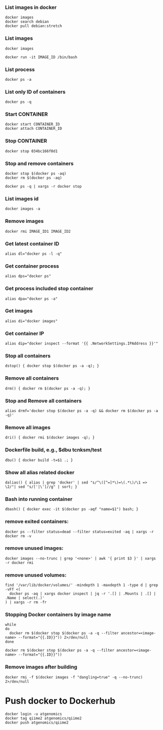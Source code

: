 ### List images in docker
```
docker images
docker search debian
docker pull debian:stretch
```
### List images
```
docker images

docker run -it IMAGE_ID /bin/bash
```
### List process
```
docker ps -a
```
### List only ID of containers
```
docker ps -q
```
### Start CONTAINER
```
docker start CONTAINER_ID
docker attach CONTAINER_ID
```
### Stop CONTAINER

```
docker stop 034bc166f0d1
```
### Stop and remove containers
```
docker stop $(docker ps -aq)
docker rm $(docker ps -aq)

docker ps -q | xargs -r docker stop
```
### List images id
```
docker images -a
```
### Remove images
```
docker rmi IMAGE_ID1 IMAGE_ID2
```
### Get latest container ID
```
alias dl="docker ps -l -q"
```
### Get container process
```
alias dps="docker ps"
```
### Get process included stop container
```
alias dpa="docker ps -a"
```
### Get images
```
alias di="docker images"
```
### Get container IP
```
alias dip="docker inspect --format '{{ .NetworkSettings.IPAddress }}'"
```
### Stop all containers
```
dstop() { docker stop $(docker ps -a -q); }
```
### Remove all containers
```
drm() { docker rm $(docker ps -a -q); }
```
### Stop and Remove all containers
```
alias drmf='docker stop $(docker ps -a -q) && docker rm $(docker ps -a -q)'
```
### Remove all images
```
dri() { docker rmi $(docker images -q); }
```
### Dockerfile build, e.g., $dbu tcnksm/test
```
dbu() { docker build -t=$1 .; }
```
### Show all alias related docker
```
dalias() { alias | grep 'docker' | sed "s/^\([^=]*\)=\(.*\)/\1 => \2/"| sed "s/['|\']//g" | sort; }
```
### Bash into running container
```
dbash() { docker exec -it $(docker ps -aqf "name=$1") bash; }
```
### remove exited containers:
```
docker ps --filter status=dead --filter status=exited -aq | xargs -r docker rm -v
```
### remove unused images:
```
docker images --no-trunc | grep '<none>' | awk '{ print $3 }' | xargs -r docker rmi
```
### remove unused volumes:
```
find '/var/lib/docker/volumes/' -mindepth 1 -maxdepth 1 -type d | grep -vFf <(
  docker ps -aq | xargs docker inspect | jq -r '.[] | .Mounts | .[] | .Name | select(.)'
) | xargs -r rm -fr
```
### Stopping Docker containers by image name

```
while
do
  docker rm $(docker stop $(docker ps -a -q --filter ancestor=<image-name> --format="{{.ID}}")) 2>/dev/null
done

docker rm $(docker stop $(docker ps -a -q --filter ancestor=<image-name> --format="{{.ID}}"))
```
### Remove <none> images after building
```
docker rmi -f $(docker images -f "dangling=true" -q --no-trunc) 2>/dev/null
```

# Push docker to Dockerhub
```
docker login -u atgenomics
docker tag qiime2 atgenomics/qiime2
docker push atgenomics/qiime2
```
